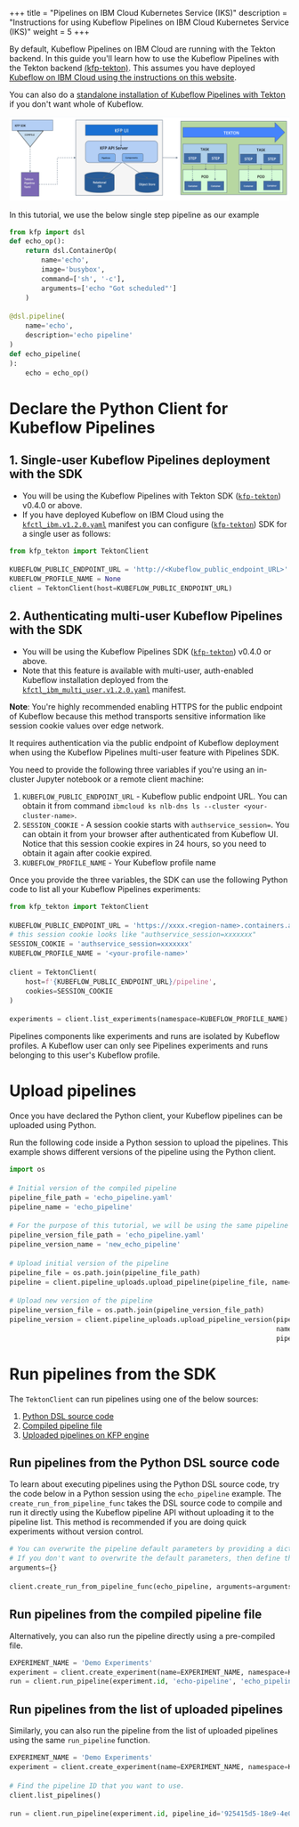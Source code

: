 +++
title = "Pipelines on IBM Cloud Kubernetes Service (IKS)"
description = "Instructions for using Kubeflow Pipelines on IBM Cloud Kubernetes Service (IKS)"
weight = 5
+++

By default, Kubeflow Pipelines on IBM Cloud are running with the Tekton backend. In this guide you'll learn how to use the Kubeflow Pipelines with the Tekton backend [(kfp-tekton)](https://github.com/kubeflow/kfp-tekton). This assumes you have deployed [Kubeflow on IBM Cloud using the instructions on this website](https://www.kubeflow.org/docs/ibm/deploy/).

You can also do a [standalone installation of Kubeflow Pipelines with Tekton](https://github.com/kubeflow/kfp-tekton/blob/master/guides/kfp_tekton_install.md#standalone-kubeflow-pipelines-with-tekton-backend-deployment) if you don't want whole of Kubeflow. 

<img src="./kfp-tekton.png" alt="KFP-Tekton">

In this tutorial, we use the below single step pipeline as our example

```python
from kfp import dsl
def echo_op():
    return dsl.ContainerOp(
        name='echo',
        image='busybox',
        command=['sh', '-c'],
        arguments=['echo "Got scheduled"']
    )

@dsl.pipeline(
    name='echo',
    description='echo pipeline'
)
def echo_pipeline(
):
    echo = echo_op()
```

# Declare the Python Client for Kubeflow Pipelines

## 1. Single-user Kubeflow Pipelines deployment with the SDK

* You will be using the Kubeflow Pipelines with Tekton SDK ([`kfp-tekton`](https://pypi.org/project/kfp-tekton/)) v0.4.0 or above.
* If you have deployed Kubeflow on IBM Cloud using the 
[`kfctl_ibm.v1.2.0.yaml`](https://raw.githubusercontent.com/kubeflow/manifests/v1.2-branch/kfdef/kfctl_ibm.v1.2.0.yaml)
manifest you can configure ([`kfp-tekton`](https://pypi.org/project/kfp-tekton/)) SDK for a single user as follows:

```python
from kfp_tekton import TektonClient

KUBEFLOW_PUBLIC_ENDPOINT_URL = 'http://<Kubeflow_public_endpoint_URL>'
KUBEFLOW_PROFILE_NAME = None
client = TektonClient(host=KUBEFLOW_PUBLIC_ENDPOINT_URL)
```

## 2. Authenticating multi-user Kubeflow Pipelines with the SDK

* You will be using the Kubeflow Pipelines SDK ([`kfp-tekton`](https://pypi.org/project/kfp-tekton/)) v0.4.0 or above.
* Note that this feature is available with multi-user, auth-enabled Kubeflow installation deployed from the [`kfctl_ibm_multi_user.v1.2.0.yaml`](https://raw.githubusercontent.com/kubeflow/manifests/v1.2-branch/kfdef/kfctl_ibm_multi_user.v1.2.0.yaml) 
manifest.

**Note**: You're highly recommended enabling HTTPS for the public endpoint of Kubeflow because this method transports sensitive information like session cookie values over edge network.

It requires authentication via the public endpoint of Kubeflow deployment when using the Kubeflow Pipelines multi-user feature with Pipelines SDK. 

You need to provide the following three variables if you're using an in-cluster Jupyter notebook or a remote client machine:

1. `KUBEFLOW_PUBLIC_ENDPOINT_URL` - Kubeflow public endpoint URL. You can obtain it from command `ibmcloud ks nlb-dns ls --cluster <your-cluster-name>`.
1. `SESSION_COOKIE` - A session cookie starts with `authservice_session=`. You can obtain it from your browser after authenticated from Kubeflow UI. Notice that this session cookie expires in 24 hours, so you need to obtain it again after cookie expired.
1. `KUBEFLOW_PROFILE_NAME` - Your Kubeflow profile name

Once you provide the three variables, the SDK can use the following Python code to list all your Kubeflow Pipelines experiments:

```python
from kfp_tekton import TektonClient

KUBEFLOW_PUBLIC_ENDPOINT_URL = 'https://xxxx.<region-name>.containers.appdomain.cloud'
# this session cookie looks like "authservice_session=xxxxxxx"
SESSION_COOKIE = 'authservice_session=xxxxxxx'
KUBEFLOW_PROFILE_NAME = '<your-profile-name>'

client = TektonClient(
    host=f'{KUBEFLOW_PUBLIC_ENDPOINT_URL}/pipeline',
    cookies=SESSION_COOKIE
)

experiments = client.list_experiments(namespace=KUBEFLOW_PROFILE_NAME)
```

Pipelines components like experiments and runs are isolated by Kubeflow profiles. A Kubeflow user can only see Pipelines experiments and runs belonging to this user's Kubeflow profile.

# Upload pipelines

Once you have declared the Python client, your Kubeflow pipelines can be uploaded using Python. 

Run the following code inside a Python session to upload the pipelines. This example shows different versions of the pipeline using the Python client.

```python
import os

# Initial version of the compiled pipeline
pipeline_file_path = 'echo_pipeline.yaml'
pipeline_name = 'echo_pipeline'

# For the purpose of this tutorial, we will be using the same pipeline for both version.
pipeline_version_file_path = 'echo_pipeline.yaml'
pipeline_version_name = 'new_echo_pipeline'

# Upload initial version of the pipeline
pipeline_file = os.path.join(pipeline_file_path)
pipeline = client.pipeline_uploads.upload_pipeline(pipeline_file, name=pipeline_name)

# Upload new version of the pipeline
pipeline_version_file = os.path.join(pipeline_version_file_path)
pipeline_version = client.pipeline_uploads.upload_pipeline_version(pipeline_version_file,
                                                                   name=pipeline_version_name,
                                                                   pipelineid=pipeline.id)
```

# Run pipelines from the SDK
The `TektonClient` can run pipelines using one of the below sources:

1. [Python DSL source code](#run-pipelines-from-the-python-dsl-source-code)
2. [Compiled pipeline file](#run-pipelines-from-the-compiled-pipeline-file)
3. [Uploaded pipelines on KFP engine](#run-pipelines-from-the-list-of-uploaded-pipelines)

## Run pipelines from the Python DSL source code

To learn about executing pipelines using the Python DSL source code, try the code below in a Python session using the `echo_pipeline` example.
The `create_run_from_pipeline_func` takes the DSL source code to compile and run it directly using the Kubeflow pipeline API without
uploading it to the pipeline list. This method is recommended if you are doing quick experiments without version control.

```python
# You can overwrite the pipeline default parameters by providing a dictionary of key-value arguments.
# If you don't want to overwrite the default parameters, then define the arguments as an empty dictionary.
arguments={}

client.create_run_from_pipeline_func(echo_pipeline, arguments=arguments, namespace=KUBEFLOW_PROFILE_NAME)
```

## Run pipelines from the compiled pipeline file

Alternatively, you can also run the pipeline directly using a pre-compiled file. 
```python
EXPERIMENT_NAME = 'Demo Experiments'
experiment = client.create_experiment(name=EXPERIMENT_NAME, namespace=KUBEFLOW_PROFILE_NAME)
run = client.run_pipeline(experiment.id, 'echo-pipeline', 'echo_pipeline.yaml')
``` 

## Run pipelines from the list of uploaded pipelines

Similarly, you can also run the pipeline from the list of uploaded pipelines using the same `run_pipeline` function. 

```python
EXPERIMENT_NAME = 'Demo Experiments'
experiment = client.create_experiment(name=EXPERIMENT_NAME, namespace=KUBEFLOW_PROFILE_NAME)

# Find the pipeline ID that you want to use.
client.list_pipelines()

run = client.run_pipeline(experiment.id, pipeline_id='925415d5-18e9-4e08-b57f-3b06e3e54648', job_name='echo_pipeline_run')
``` 
